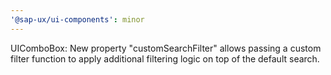 ```yaml
---
'@sap-ux/ui-components': minor
---
```


UIComboBox: New property "customSearchFilter" allows passing a custom filter function to apply additional filtering logic on top of the default search.
